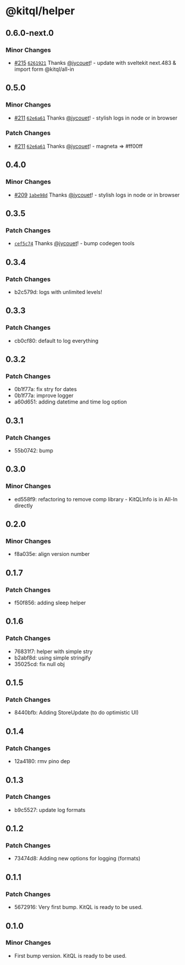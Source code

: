# @kitql/helper

## 0.6.0-next.0

### Minor Changes

- [#215](https://github.com/jycouet/kitql/pull/215) [`6261921`](https://github.com/jycouet/kitql/commit/6261921157c3581258fa12c1a57fd450f5b26547) Thanks [@jycouet](https://github.com/jycouet)! - update with sveltekit next.483 & import form @kitql/all-in

## 0.5.0

### Minor Changes

- [#211](https://github.com/jycouet/kitql/pull/211) [`62e6a61`](https://github.com/jycouet/kitql/commit/62e6a6120f4e08ff9fc1e1a473021ee98831b86f) Thanks [@jycouet](https://github.com/jycouet)! - stylish logs in node or in browser

### Patch Changes

- [#211](https://github.com/jycouet/kitql/pull/211) [`62e6a61`](https://github.com/jycouet/kitql/commit/62e6a6120f4e08ff9fc1e1a473021ee98831b86f) Thanks [@jycouet](https://github.com/jycouet)! - magneta => #ff00ff

## 0.4.0

### Minor Changes

- [#209](https://github.com/jycouet/kitql/pull/209) [`1abe98d`](https://github.com/jycouet/kitql/commit/1abe98d53d07e0ea55f600526bc68a87764a546c) Thanks [@jycouet](https://github.com/jycouet)! - stylish logs in node or in browser

## 0.3.5

### Patch Changes

- [`cef5c74`](https://github.com/jycouet/kitql/commit/cef5c741d70d403bbb840e61afedf958586a2307) Thanks [@jycouet](https://github.com/jycouet)! - bump codegen tools

## 0.3.4

### Patch Changes

- b2c579d: logs with unlimited levels!

## 0.3.3

### Patch Changes

- cb0cf80: default to log everything

## 0.3.2

### Patch Changes

- 0b1f77a: fix stry for dates
- 0b1f77a: improve logger
- a60d651: adding datetime and time log option

## 0.3.1

### Patch Changes

- 55b0742: bump

## 0.3.0

### Minor Changes

- ed558f9: refactoring to remove comp library - KitQLInfo is in All-In directly

## 0.2.0

### Minor Changes

- f8a035e: align version number

## 0.1.7

### Patch Changes

- f50f856: adding sleep helper

## 0.1.6

### Patch Changes

- 76831f7: helper with simple stry
- b2abf8d: using simple stringify
- 35025cd: fix null obj

## 0.1.5

### Patch Changes

- 8440bfb: Adding StoreUpdate (to do optimistic UI)

## 0.1.4

### Patch Changes

- 12a4180: rmv pino dep

## 0.1.3

### Patch Changes

- b9c5527: update log formats

## 0.1.2

### Patch Changes

- 73474d8: Adding new options for logging (formats)

## 0.1.1

### Patch Changes

- 5672916: Very first bump. KitQL is ready to be used.

## 0.1.0

### Minor Changes

- First bump version. KitQL is ready to be used.
